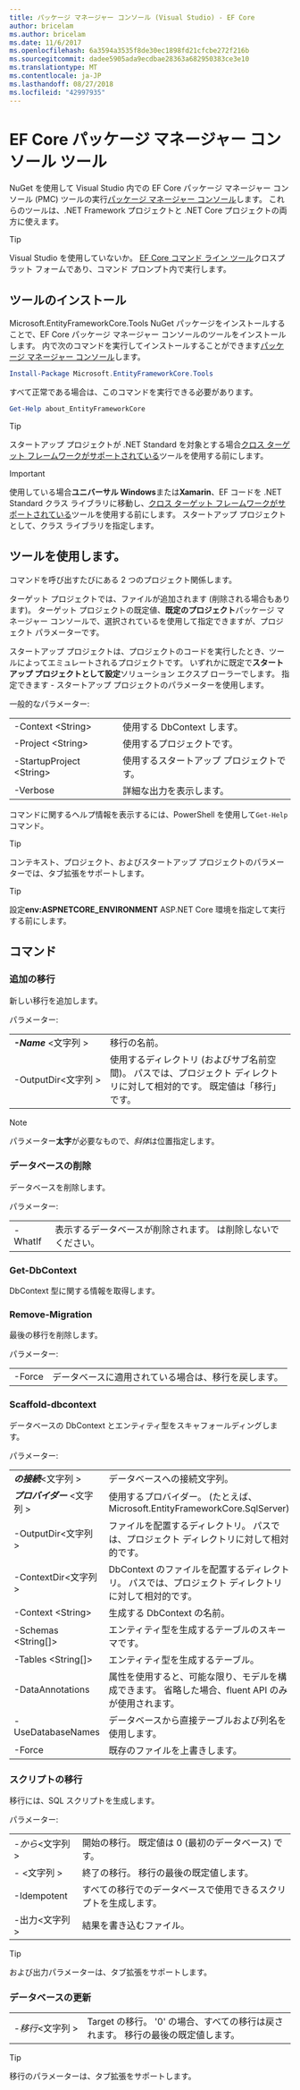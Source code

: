 ```yaml
---
title: パッケージ マネージャー コンソール (Visual Studio) - EF Core
author: bricelam
ms.author: bricelam
ms.date: 11/6/2017
ms.openlocfilehash: 6a3594a3535f8de30ec1898fd21cfcbe272f216b
ms.sourcegitcommit: dadee5905ada9ecdbae28363a682950383ce3e10
ms.translationtype: MT
ms.contentlocale: ja-JP
ms.lasthandoff: 08/27/2018
ms.locfileid: "42997935"
---
```

<a name="ef-core-package-manager-console-tools"></a>EF Core パッケージ マネージャー コンソール ツール
=====================================
NuGet を使用して Visual Studio 内での EF Core パッケージ マネージャー コンソール (PMC) ツールの実行[パッケージ マネージャー コンソール][2]します。
これらのツールは、.NET Framework プロジェクトと .NET Core プロジェクトの両方に使えます。

> [!TIP]
> Visual Studio を使用していないか。 [EF Core コマンド ライン ツール][ 1]クロスプラット フォームであり、コマンド プロンプト内で実行します。

<a name="installing-the-tools"></a>ツールのインストール
--------------------
Microsoft.EntityFrameworkCore.Tools NuGet パッケージをインストールすることで、EF Core パッケージ マネージャー コンソールのツールをインストールします。
内で次のコマンドを実行してインストールすることができます[パッケージ マネージャー コンソール][2]します。

``` powershell
Install-Package Microsoft.EntityFrameworkCore.Tools
```

すべて正常である場合は、このコマンドを実行できる必要があります。

``` powershell
Get-Help about_EntityFrameworkCore
```
> [!TIP]
> スタートアップ プロジェクトが .NET Standard を対象とする場合[クロス ターゲット フレームワークがサポートされている][ 3]ツールを使用する前にします。

> [!IMPORTANT]
> 使用している場合**ユニバーサル Windows**または**Xamarin**、EF コードを .NET Standard クラス ライブラリに移動し、[クロス ターゲット フレームワークがサポートされている][ 3]ツールを使用する前にします。 スタートアップ プロジェクトとして、クラス ライブラリを指定します。

<a name="using-the-tools"></a>ツールを使用します。
---------------
コマンドを呼び出すたびにある 2 つのプロジェクト関係します。

ターゲット プロジェクトでは、ファイルが追加されます (削除される場合もあります)。 ターゲット プロジェクトの既定値、**既定のプロジェクト**パッケージ マネージャー コンソールで、選択されているを使用して指定できますが、プロジェクト パラメーターです。

スタートアップ プロジェクトは、プロジェクトのコードを実行したとき、ツールによってエミュレートされるプロジェクトです。 いずれかに既定で**スタートアップ プロジェクトとして設定**ソリューション エクスプ ローラーでします。 指定できます - スタートアップ プロジェクトのパラメーターを使用します。

一般的なパラメーター:

|                           |                             |
|:--------------------------|:----------------------------|
| -Context \<String>        | 使用する DbContext します。       |
| -Project \<String>        | 使用するプロジェクトです。         |
| -StartupProject \<String> | 使用するスタートアップ プロジェクトです。 |
| -Verbose                  | 詳細な出力を表示します。        |

コマンドに関するヘルプ情報を表示するには、PowerShell を使用して`Get-Help`コマンド。

> [!TIP]
> コンテキスト、プロジェクト、およびスタートアップ プロジェクトのパラメーターでは、タブ拡張をサポートします。

> [!TIP]
> 設定**env:ASPNETCORE_ENVIRONMENT** ASP.NET Core 環境を指定して実行する前にします。

<a name="commands"></a>コマンド
--------

### <a name="add-migration"></a>追加の移行

新しい移行を追加します。

パラメーター:

|                                   |                                                                                                                  |
|:----------------------------------|:-----------------------------------------------------------------------------------------------------------------|
| ***-Name*** \<文字列 >             | 移行の名前。                                                                                       |
| <nobr>-OutputDir\<文字列 ></nobr> | 使用するディレクトリ (およびサブ名前空間)。 パスでは、プロジェクト ディレクトリに対して相対的です。 既定値は「移行」です。 |

> [!NOTE]
> パラメーター**太字**が必要なもので、*斜体*は位置指定します。

### <a name="drop-database"></a>データベースの削除

データベースを削除します。

パラメーター:

|         |                                                          |
|:--------|:---------------------------------------------------------|
| -WhatIf | 表示するデータベースが削除されます。 は削除しないでください。 |

### <a name="get-dbcontext"></a>Get-DbContext

DbContext 型に関する情報を取得します。

### <a name="remove-migration"></a>Remove-Migration

最後の移行を削除します。

パラメーター:

|        |                                                              |
|:-------|:-------------------------------------------------------------|
| -Force | データベースに適用されている場合は、移行を戻します。 |

### <a name="scaffold-dbcontext"></a>Scaffold-dbcontext

データベースの DbContext とエンティティ型をスキャフォールディングします。

パラメーター:

|                                          |                                                                                                  |
|:-----------------------------------------|:-------------------------------------------------------------------------------------------------|
| <nobr>***の接続***\<文字列 ></nobr> | データベースへの接続文字列。                                                           |
| ***プロバイダー*** \<文字列 >                | 使用するプロバイダー。 (たとえば、Microsoft.EntityFrameworkCore.SqlServer)                      |
| -OutputDir\<文字列 >                     | ファイルを配置するディレクトリ。 パスでは、プロジェクト ディレクトリに対して相対的です。                      |
| -ContextDir\<文字列 >                    | DbContext のファイルを配置するディレクトリ。 パスでは、プロジェクト ディレクトリに対して相対的です。             |
| -Context \<String>                       | 生成する DbContext の名前。                                                           |
| -Schemas \<String[]>                     | エンティティ型を生成するテーブルのスキーマです。                                              |
| -Tables \<String[]>                      | エンティティ型を生成するテーブル。                                                         |
| -DataAnnotations                         | 属性を使用すると、可能な限り、モデルを構成できます。 省略した場合、fluent API のみが使用されます。 |
| -UseDatabaseNames                        | データベースから直接テーブルおよび列名を使用します。                                           |
| -Force                                   | 既存のファイルを上書きします。                                                                        |

### <a name="script-migration"></a>スクリプトの移行

移行には、SQL スクリプトを生成します。

パラメーター:

|                   |                                                                    |
|:------------------|:-------------------------------------------------------------------|
| *-から*\<文字列 > | 開始の移行。 既定値は 0 (最初のデータベース) です。      |
| *-* \<文字列 >   | 終了の移行。 移行の最後の既定値します。              |
| -Idempotent       | すべての移行でのデータベースで使用できるスクリプトを生成します。 |
| -出力\<文字列 > | 結果を書き込むファイル。                                   |

> [!TIP]
> および出力パラメーターは、タブ拡張をサポートします。

### <a name="update-database"></a>データベースの更新

|                                     |                                                                                                |
|:------------------------------------|:-----------------------------------------------------------------------------------------------|
| <nobr>*-移行*\<文字列 ></nobr> | Target の移行。 '0' の場合、すべての移行は戻されます。 移行の最後の既定値します。 |

> [!TIP]
> 移行のパラメーターは、タブ拡張をサポートします。


  [1]: dotnet.md
  [2]: https://docs.microsoft.com/nuget/tools/package-manager-console
  [3]: index.md#frameworks
